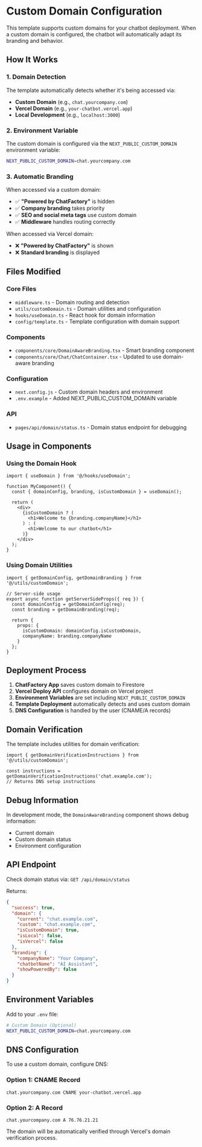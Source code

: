 # Custom Domain Configuration

This template supports custom domains for your chatbot deployment. When a custom domain is configured, the chatbot will automatically adapt its branding and behavior.

## How It Works

### 1. Domain Detection
The template automatically detects whether it's being accessed via:
- **Custom Domain** (e.g., `chat.yourcompany.com`)
- **Vercel Domain** (e.g., `your-chatbot.vercel.app`)
- **Local Development** (e.g., `localhost:3000`)

### 2. Environment Variable
The custom domain is configured via the `NEXT_PUBLIC_CUSTOM_DOMAIN` environment variable:

```bash
NEXT_PUBLIC_CUSTOM_DOMAIN=chat.yourcompany.com
```

### 3. Automatic Branding
When accessed via a custom domain:
- ✅ **"Powered by ChatFactory"** is hidden
- ✅ **Company branding** takes priority
- ✅ **SEO and social meta tags** use custom domain
- ✅ **Middleware** handles routing correctly

When accessed via Vercel domain:
- ❌ **"Powered by ChatFactory"** is shown
- ❌ **Standard branding** is displayed

## Files Modified

### Core Files
- `middleware.ts` - Domain routing and detection
- `utils/customDomain.ts` - Domain utilities and configuration
- `hooks/useDomain.ts` - React hook for domain information
- `config/template.ts` - Template configuration with domain support

### Components
- `components/core/DomainAwareBranding.tsx` - Smart branding component
- `components/core/Chat/ChatContainer.tsx` - Updated to use domain-aware branding

### Configuration
- `next.config.js` - Custom domain headers and environment
- `.env.example` - Added NEXT_PUBLIC_CUSTOM_DOMAIN variable

### API
- `pages/api/domain/status.ts` - Domain status endpoint for debugging

## Usage in Components

### Using the Domain Hook
```tsx
import { useDomain } from '@/hooks/useDomain';

function MyComponent() {
  const { domainConfig, branding, isCustomDomain } = useDomain();
  
  return (
    <div>
      {isCustomDomain ? (
        <h1>Welcome to {branding.companyName}</h1>
      ) : (
        <h1>Welcome to our chatbot</h1>
      )}
    </div>
  );
}
```

### Using Domain Utilities
```tsx
import { getDomainConfig, getDomainBranding } from '@/utils/customDomain';

// Server-side usage
export async function getServerSideProps({ req }) {
  const domainConfig = getDomainConfig(req);
  const branding = getDomainBranding(req);
  
  return {
    props: {
      isCustomDomain: domainConfig.isCustomDomain,
      companyName: branding.companyName
    }
  };
}
```

## Deployment Process

1. **ChatFactory App** saves custom domain to Firestore
2. **Vercel Deploy API** configures domain on Vercel project
3. **Environment Variables** are set including `NEXT_PUBLIC_CUSTOM_DOMAIN`
4. **Template Deployment** automatically detects and uses custom domain
5. **DNS Configuration** is handled by the user (CNAME/A records)

## Domain Verification

The template includes utilities for domain verification:

```tsx
import { getDomainVerificationInstructions } from '@/utils/customDomain';

const instructions = getDomainVerificationInstructions('chat.example.com');
// Returns DNS setup instructions
```

## Debug Information

In development mode, the `DomainAwareBranding` component shows debug information:
- Current domain
- Custom domain status
- Environment configuration

## API Endpoint

Check domain status via: `GET /api/domain/status`

Returns:
```json
{
  "success": true,
  "domain": {
    "current": "chat.example.com",
    "custom": "chat.example.com",
    "isCustomDomain": true,
    "isLocal": false,
    "isVercel": false
  },
  "branding": {
    "companyName": "Your Company",
    "chatbotName": "AI Assistant",
    "showPoweredBy": false
  }
}
```

## Environment Variables

Add to your `.env` file:
```bash
# Custom Domain (Optional)
NEXT_PUBLIC_CUSTOM_DOMAIN=chat.yourcompany.com
```

## DNS Configuration

To use a custom domain, configure DNS:

### Option 1: CNAME Record
```
chat.yourcompany.com CNAME your-chatbot.vercel.app
```

### Option 2: A Record
```
chat.yourcompany.com A 76.76.21.21
```

The domain will be automatically verified through Vercel's domain verification process.
